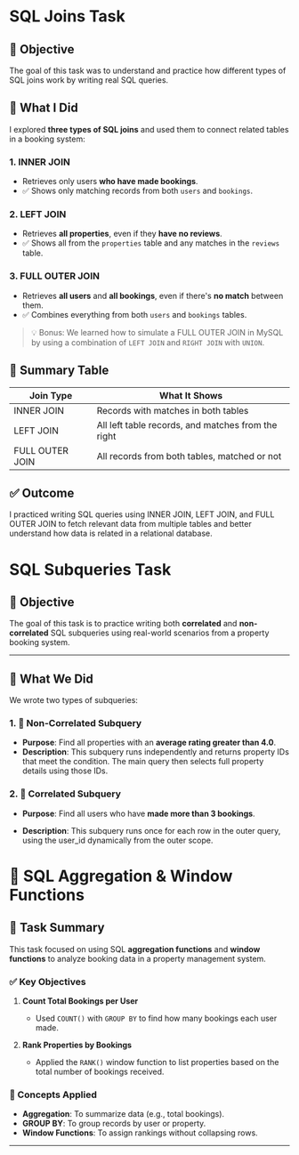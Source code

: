 # SQL Joins Task

## 📌 Objective
The goal of this task was to understand and practice how different types of SQL joins work by writing real SQL queries.

## 🧠 What I Did

I explored **three types of SQL joins** and used them to connect related tables in a booking system:

### 1. INNER JOIN
- Retrieves only users **who have made bookings**.
- ✅ Shows only matching records from both `users` and `bookings`.

### 2. LEFT JOIN
- Retrieves **all properties**, even if they **have no reviews**.
- ✅ Shows all from the `properties` table and any matches in the `reviews` table.

### 3. FULL OUTER JOIN
- Retrieves **all users** and **all bookings**, even if there's **no match** between them.
- ✅ Combines everything from both `users` and `bookings` tables.

> 💡 Bonus: We learned how to simulate a FULL OUTER JOIN in MySQL by using a combination of `LEFT JOIN` and `RIGHT JOIN` with `UNION`.

## 🧾 Summary Table

| Join Type        | What It Shows                                         |
|------------------|-------------------------------------------------------|
| INNER JOIN       | Records with matches in both tables                  |
| LEFT JOIN        | All left table records, and matches from the right   |
| FULL OUTER JOIN  | All records from both tables, matched or not         |

## ✅ Outcome
I practiced writing SQL queries using INNER JOIN, LEFT JOIN, and FULL OUTER JOIN to fetch relevant data from multiple tables and better understand how data is related in a relational database.


# SQL Subqueries Task

## 📌 Objective
The goal of this task is to practice writing both **correlated** and **non-correlated** SQL subqueries using real-world scenarios from a property booking system.

---

## 🧠 What We Did

We wrote two types of subqueries:

### 1. 🔄 Non-Correlated Subquery
- **Purpose**: Find all properties with an **average rating greater than 4.0**.
- **Description**: This subquery runs independently and returns property IDs that meet the condition. The main query then selects full property details using those IDs.

### 2. 🔁 Correlated Subquery
- **Purpose**: Find all users who have **made more than 3 bookings**.

- **Description**: This subquery runs once for each row in the outer query, using the user_id dynamically from the outer scope.


# 📌 SQL Aggregation & Window Functions

## 📝 Task Summary

This task focused on using SQL **aggregation functions** and **window functions** to analyze booking data in a property management system.

### ✅ Key Objectives

1. **Count Total Bookings per User**  
   - Used `COUNT()` with `GROUP BY` to find how many bookings each user made.

2. **Rank Properties by Bookings**  
   - Applied the `RANK()` window function to list properties based on the total number of bookings received.

### 🧠 Concepts Applied

- **Aggregation**: To summarize data (e.g., total bookings).
- **GROUP BY**: To group records by user or property.
- **Window Functions**: To assign rankings without collapsing rows.

---